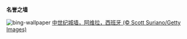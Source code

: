 
**名誉之墙**

![bing-wallpaper](https://www.bing.com/th?id=OHR.AvilaSpain_ZH-CN1792280503_1920x1080.jpg)
[中世纪城墙，阿维拉，西班牙 (© Scott Suriano/Getty Images)](https://www.bing.com/search?q=%E5%9B%BD%E9%99%85%E5%8F%A4%E8%BF%B9%E9%81%97%E5%9D%80%E6%97%A5&amp;form=hpcapt&amp;mkt=zh-cn)
  